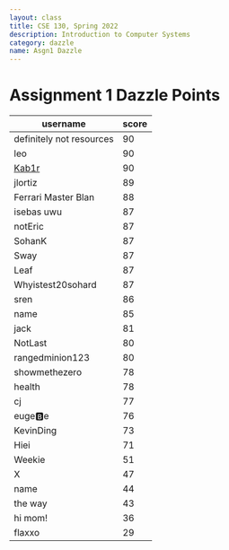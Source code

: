 ```yaml
---
layout: class
title: CSE 130, Spring 2022
description: Introduction to Computer Systems
category: dazzle
name: Asgn1 Dazzle
---
```


# Assignment 1 Dazzle Points

|username                         |score|
|---------------------------------|-----|
|definitely not resources         |90   |
|leo                              |90   |
|[Kab1r](https://github.com/Kab1r)|90   |
|jlortiz                          |89   |
|Ferrari Master Blan              |88   |
|isebas uwu                       |87   |
|notEric                          |87   |
|SohanK                           |87   |
|Sway                             |87   |
|Leaf                             |87   |
|Whyistest20sohard                |87   |
|sren                             |86   |
|name                             |85   |
|jack                             |81   |
|NotLast                          |80   |
|rangedminion123                  |80   |
|showmethezero                    |78   |
|health                           |78   |
|cj                               |77   |
|euge🅱️e                          |76   |
|KevinDing                        |73   |
|Hiei                             |71   |
|Weekie                           |51   |
|X                                |47   |
|name                             |44   |
|the way                          |43   |
|hi mom!                          |36   |
|flaxxo                           |29   |
